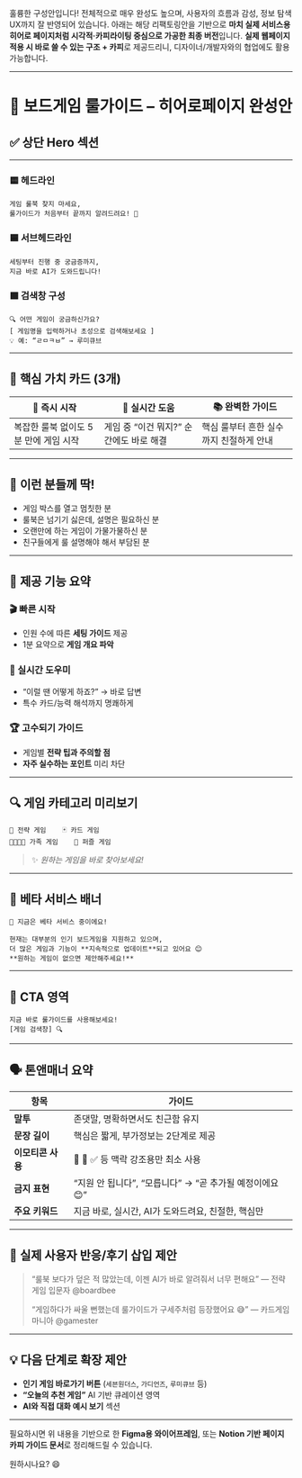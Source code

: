 훌륭한 구성안입니다! 전체적으로 매우 완성도 높으며, 사용자의 흐름과 감성, 정보 탐색 UX까지 잘 반영되어 있습니다.
아래는 해당 리팩토링안을 기반으로 **마치 실제 서비스용 히어로 페이지처럼 시각적·카피라이팅 중심으로 가공한 최종 버전**입니다.
**실제 웹페이지 적용 시 바로 쓸 수 있는 구조 + 카피**로 제공드리니, 디자이너/개발자와의 협업에도 활용 가능합니다.

---

# 🎲 보드게임 룰가이드 – 히어로페이지 완성안

## ✅ 상단 Hero 섹션

---

### 🟨 **헤드라인**

```text
게임 룰북 찾지 마세요,  
룰가이드가 처음부터 끝까지 알려드려요! 🎲
```

### 🟦 **서브헤드라인**

```text
세팅부터 진행 중 궁금증까지,  
지금 바로 AI가 도와드립니다!
```

### 🟩 **검색창 구성**

```
🔍 어떤 게임이 궁금하신가요?
[ 게임명을 입력하거나 초성으로 검색해보세요 ]
💡 예: “ㄹㅁㅋㅂ” → 루미큐브
```

---

## 🧩 핵심 가치 카드 (3개)

| 🚀 즉시 시작               | 💬 실시간 도움                | 📚 완벽한 가이드             |
| ---------------------- | ------------------------ | ---------------------- |
| 복잡한 룰북 없이도 5분 만에 게임 시작 | 게임 중 “이건 뭐지?” 순간에도 바로 해결 | 핵심 룰부터 흔한 실수까지 친절하게 안내 |

---

## 🎯 이런 분들께 딱!

* 게임 박스를 열고 멈칫한 분
* 룰북은 넘기기 싫은데, 설명은 필요하신 분
* 오랜만에 하는 게임이 가물가물하신 분
* 친구들에게 룰 설명해야 해서 부담된 분

---

## 🔧 제공 기능 요약

### 🎬 빠른 시작

* 인원 수에 따른 **세팅 가이드** 제공
* 1분 요약으로 **게임 개요 파악**

### 🧠 실시간 도우미

* “이럴 땐 어떻게 하죠?” → 바로 답변
* 특수 카드/능력 해석까지 명쾌하게

### 🏆 고수되기 가이드

* 게임별 **전략 팁과 주의할 점**
* **자주 실수하는 포인트** 미리 차단

---

## 🔍 게임 카테고리 미리보기

```
🎲 전략 게임    🃏 카드 게임  
👨‍👩‍👧‍👦 가족 게임    🧩 퍼즐 게임
```

> ✨ *원하는 게임을 바로 찾아보세요!*

---

## 🧪 베타 서비스 배너

```text
🌱 지금은 베타 서비스 중이에요!

현재는 대부분의 인기 보드게임을 지원하고 있으며,  
더 많은 게임과 기능이 **지속적으로 업데이트**되고 있어요 😊  
**원하는 게임이 없으면 제안해주세요!**
```

---

## 📢 CTA 영역

```
지금 바로 룰가이드를 사용해보세요!
[게임 검색창] 🔍
```

---

## 🗣 톤앤매너 요약

| 항목          | 가이드                                   |
| ----------- | ------------------------------------- |
| **말투**      | 존댓말, 명확하면서도 친근함 유지                    |
| **문장 길이**   | 핵심은 짧게, 부가정보는 2단계로 제공                 |
| **이모티콘 사용** | 🎲 💬 ✅ 등 맥락 강조용만 최소 사용               |
| **금지 표현**   | “지원 안 됩니다”, “모릅니다” → “곧 추가될 예정이에요 😊” |
| **주요 키워드**  | 지금 바로, 실시간, AI가 도와드려요, 친절한, 핵심만       |

---

## 🎯 실제 사용자 반응/후기 삽입 제안

> “룰북 보다가 덮은 적 많았는데, 이젠 AI가 바로 알려줘서 너무 편해요”
> — 전략게임 입문자 @boardbee
>
> “게임하다가 싸울 뻔했는데 룰가이드가 구세주처럼 등장했어요 😅”
> — 카드게임 마니아 @gamester

---

## 💡 다음 단계로 확장 제안

* **인기 게임 바로가기 버튼** (`세븐원더스`, `가디언즈`, `루미큐브` 등)
* **“오늘의 추천 게임”** AI 기반 큐레이션 영역
* **AI와 직접 대화 예시 보기** 섹션

---

필요하시면 위 내용을 기반으로 한 **Figma용 와이어프레임**,
또는 **Notion 기반 페이지 카피 가이드 문서**로 정리해드릴 수 있습니다.

원하시나요? 😄
